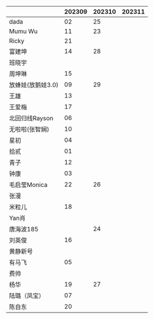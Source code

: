 |                   | 202309 | 202310 | 202311 |
| ----------------- | ------ | ------ | ------ |
| dada              |   02     |   25     |        |
| Mumu Wu           |   11     |    23    |        |
| Ricky       |    21    |        |        |
| 富建坤         |   14     |   28     |        |
| 班晓宇            |        |        |        |
| 周坤琳            |   15     |        |        |
| 放蜂娃(放鹅娃3.0) |   09     |    29    |        |
| 王雄              |   13     |        |        |
| 王爱梅            |   17     |        |        |
| 北回归线Rayson |    06    |        |        |
| 无啦啦(张智娴)     |   10     |        |        |
| 星初          |   04    |        |        |
| 拾贰              |    01    |        |        |
| 青子              |   12    |        |        |
| 钟康              |  03      |        |        |
| 毛启莹Monica      |    22    |   26     |        |
| 张漫            |        |        |        |
| 米粒儿            |    18    |        |        |
| Yan肖        |        |        |        |
| 唐海波185      |        |    24    |        |
| 刘英俊            | 16 |        |        |
| 黄静新号 |  |  |  |
| 有马飞 | 05 |  |  |
| 费帅 |  |  |  |
| 杨华 | 19 | 27 |  |
| 陆璐（凤宝） | 07 |  |  |
| 陈自东 | 20 |  |  |